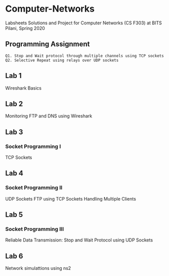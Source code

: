 # Computer-Networks

Labsheets Solutions and Project for Computer Networks (CS F303) at BITS Pilani, Spring 2020

## Programming Assignment

    Q1. Stop and Wait protocol through multiple channels using TCP sockets
    Q2. Selective Repeat using relays over UDP sockets
  
## Lab 1
  
Wireshark Basics
  
## Lab 2
  
Monitoring FTP and DNS using Wireshark
  
## Lab 3
  
### Socket Programming I 

TCP Sockets
  
## Lab 4
  
### Socket Programming II

UDP Sockets
FTP using TCP Sockets
Handling Multiple Clients

## Lab 5

### Socket Programming III

Reliable Data Transmission: Stop and Wait Protocol using UDP Sockets

## Lab 6

Network simulattions using ns2
